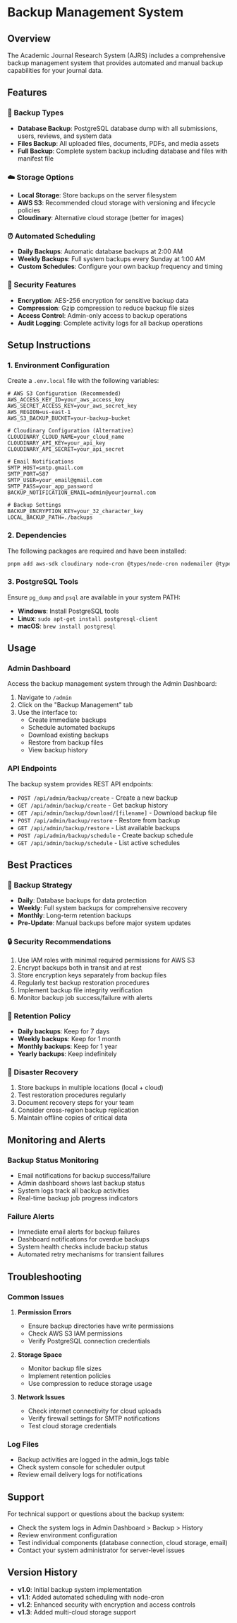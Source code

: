 # Backup Management System

## Overview

The Academic Journal Research System (AJRS) includes a comprehensive backup management system that provides automated and manual backup capabilities for your journal data.

## Features

### 🔄 Backup Types
- **Database Backup**: PostgreSQL database dump with all submissions, users, reviews, and system data
- **Files Backup**: All uploaded files, documents, PDFs, and media assets
- **Full Backup**: Complete system backup including database and files with manifest file

### ☁️ Storage Options
- **Local Storage**: Store backups on the server filesystem
- **AWS S3**: Recommended cloud storage with versioning and lifecycle policies
- **Cloudinary**: Alternative cloud storage (better for images)

### ⏰ Automated Scheduling
- **Daily Backups**: Automatic database backups at 2:00 AM
- **Weekly Backups**: Full system backups every Sunday at 1:00 AM
- **Custom Schedules**: Configure your own backup frequency and timing

### 🔐 Security Features
- **Encryption**: AES-256 encryption for sensitive backup data
- **Compression**: Gzip compression to reduce backup file sizes
- **Access Control**: Admin-only access to backup operations
- **Audit Logging**: Complete activity logs for all backup operations

## Setup Instructions

### 1. Environment Configuration

Create a `.env.local` file with the following variables:

```env
# AWS S3 Configuration (Recommended)
AWS_ACCESS_KEY_ID=your_aws_access_key
AWS_SECRET_ACCESS_KEY=your_aws_secret_key
AWS_REGION=us-east-1
AWS_S3_BACKUP_BUCKET=your-backup-bucket

# Cloudinary Configuration (Alternative)
CLOUDINARY_CLOUD_NAME=your_cloud_name
CLOUDINARY_API_KEY=your_api_key
CLOUDINARY_API_SECRET=your_api_secret

# Email Notifications
SMTP_HOST=smtp.gmail.com
SMTP_PORT=587
SMTP_USER=your_email@gmail.com
SMTP_PASS=your_app_password
BACKUP_NOTIFICATION_EMAIL=admin@yourjournal.com

# Backup Settings
BACKUP_ENCRYPTION_KEY=your_32_character_key
LOCAL_BACKUP_PATH=./backups
```

### 2. Dependencies

The following packages are required and have been installed:

```bash
pnpm add aws-sdk cloudinary node-cron @types/node-cron nodemailer @types/nodemailer
```

### 3. PostgreSQL Tools

Ensure `pg_dump` and `psql` are available in your system PATH:

- **Windows**: Install PostgreSQL tools
- **Linux**: `sudo apt-get install postgresql-client`
- **macOS**: `brew install postgresql`

## Usage

### Admin Dashboard

Access the backup management system through the Admin Dashboard:

1. Navigate to `/admin`
2. Click on the "Backup Management" tab
3. Use the interface to:
   - Create immediate backups
   - Schedule automated backups
   - Download existing backups
   - Restore from backup files
   - View backup history

### API Endpoints

The backup system provides REST API endpoints:

- `POST /api/admin/backup/create` - Create a new backup
- `GET /api/admin/backup/create` - Get backup history
- `GET /api/admin/backup/download/[filename]` - Download backup file
- `POST /api/admin/backup/restore` - Restore from backup
- `GET /api/admin/backup/restore` - List available backups
- `POST /api/admin/backup/schedule` - Create backup schedule
- `GET /api/admin/backup/schedule` - List active schedules

## Best Practices

### 📅 Backup Strategy
- **Daily**: Database backups for data protection
- **Weekly**: Full system backups for comprehensive recovery
- **Monthly**: Long-term retention backups
- **Pre-Update**: Manual backups before major system updates

### 🔒 Security Recommendations
1. Use IAM roles with minimal required permissions for AWS S3
2. Encrypt backups both in transit and at rest
3. Store encryption keys separately from backup files
4. Regularly test backup restoration procedures
5. Implement backup file integrity verification
6. Monitor backup job success/failure with alerts

### 💾 Retention Policy
- **Daily backups**: Keep for 7 days
- **Weekly backups**: Keep for 1 month
- **Monthly backups**: Keep for 1 year
- **Yearly backups**: Keep indefinitely

### 🚨 Disaster Recovery
1. Store backups in multiple locations (local + cloud)
2. Test restoration procedures regularly
3. Document recovery steps for your team
4. Consider cross-region backup replication
5. Maintain offline copies of critical data

## Monitoring and Alerts

### Backup Status Monitoring
- Email notifications for backup success/failure
- Admin dashboard shows last backup status
- System logs track all backup activities
- Real-time backup job progress indicators

### Failure Alerts
- Immediate email alerts for backup failures
- Dashboard notifications for overdue backups
- System health checks include backup status
- Automated retry mechanisms for transient failures

## Troubleshooting

### Common Issues

1. **Permission Errors**
   - Ensure backup directories have write permissions
   - Check AWS S3 IAM permissions
   - Verify PostgreSQL connection credentials

2. **Storage Space**
   - Monitor backup file sizes
   - Implement retention policies
   - Use compression to reduce storage usage

3. **Network Issues**
   - Check internet connectivity for cloud uploads
   - Verify firewall settings for SMTP notifications
   - Test cloud storage credentials

### Log Files
- Backup activities are logged in the admin_logs table
- Check system console for scheduler output
- Review email delivery logs for notifications

## Support

For technical support or questions about the backup system:
- Check the system logs in Admin Dashboard > Backup > History
- Review environment configuration
- Test individual components (database connection, cloud storage, email)
- Contact your system administrator for server-level issues

## Version History

- **v1.0**: Initial backup system implementation
- **v1.1**: Added automated scheduling with node-cron
- **v1.2**: Enhanced security with encryption and access controls
- **v1.3**: Added multi-cloud storage support
